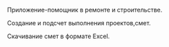 Приложение-помощник в ремонте и строительстве.

Создание и подсчет выполнения проектов,смет.

Скачивание смет в формате Excel.